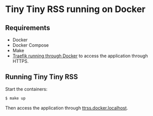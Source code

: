 # Tiny Tiny RSS running on Docker

## Requirements

- Docker
- Docker Compose
- Make
- [Traefik running through Docker](https://github.com/damien-carcel/traefik-as-local-reverse-proxy) to access the
  application through HTTPS.

## Running Tiny Tiny RSS

Start the containers:
```bash
$ make up
```

Then access the application through [ttrss.docker.localhost](https://ttrss.docker.localhost).
